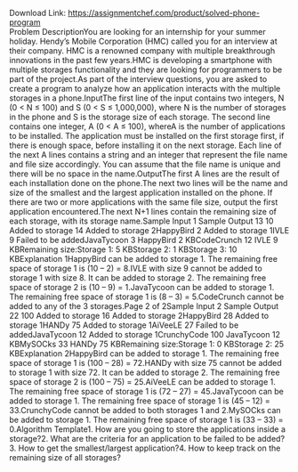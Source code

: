 Download Link: https://assignmentchef.com/product/solved-phone-program
<br>
Problem DescriptionYou are looking for an internship for your summer holiday. Hendy’s Mobile Corporation (HMC) called you for an interview at their company. HMC is a renowned company with multiple breakthrough innovations in the past few years.HMC is developing a smartphone with multiple storages functionality and they are looking for programmers to be part of the project.As part of the interview questions, you are asked to create a program to analyze how an application interacts with the multiple storages in a phone.InputThe first line of the input contains two integers, N (0 &lt; N ≤ 100) and S (0 &lt; S ≤ 1,000,000), where N is the number of storages in the phone and S is the storage size of each storage. The second line contains one integer, A (0 &lt; A ≤ 100), whereA is the number of applications to be installed. The application must be installed on the first storage first, if there is enough space, before installing it on the next storage. Each line of the next A lines contains a string and an integer that represent the file name and file size accordingly. You can assume that the file name is unique and there will be no space in the name.OutputThe first A lines are the result of each installation done on the phone.The next two lines will be the name and size of the smallest and the largest application installed on the phone. If there are two or more applications with the same file size, output the first application encountered.The next N+1 lines contain the remaining size of each storage, with its storage name.Sample Input 1 Sample Output 13 10 Added to storage 14 Added to storage 2HappyBird 2 Added to storage 1IVLE 9 Failed to be addedJavaTycoon 3 HappyBird 2 KBCodeCrunch 12 IVLE 9 KBRemaining size:Storage 1: 5 KBStorage 2: 1 KBStorage 3: 10 KBExplanation 1HappyBird can be added to storage 1. The remaining free space of storage 1 is (10 – 2) = 8.IVLE with size 9 cannot be added to storage 1 with size 8. It can be added to storage 2. The remaining free space of storage 2 is (10 – 9) = 1.JavaTycoon can be added to storage 1. The remaining free space of storage 1 is (8 – 3) = 5.CodeCrunch cannot be added to any of the 3 storages.Page 2 of 2Sample Input 2 Sample Output 22 100 Added to storage 16 Added to storage 2HappyBird 28 Added to storage 1HANDy 75 Added to storage 1AiVeeLE 27 Failed to be addedJavaTycoon 12 Added to storage 1CrunchyCode 100 JavaTycoon 12 KBMySOCks 33 HANDy 75 KBRemaining size:Storage 1: 0 KBStorage 2: 25 KBExplanation 2HappyBird can be added to storage 1. The remaining free space of storage 1 is (100 – 28) = 72.HANDy with size 75 cannot be added to storage 1 with size 72. It can be added to storage 2. The remaining free space of storage 2 is (100 – 75) = 25.AiVeeLE can be added to storage 1. The remaining free space of storage 1 is (72 – 27) = 45.JavaTycoon can be added to storage 1. The remaining free space of storage 1 is (45 – 12) = 33.CrunchyCode cannot be added to both storages 1 and 2.MySOCks can be added to storage 1. The remaining free space of storage 1 is (33 – 33) = 0.Algorithm Template1. How are you going to store the applications inside a storage?2. What are the criteria for an application to be failed to be added?3. How to get the smallest/largest application?4. How to keep track on the remaining size of all storages?